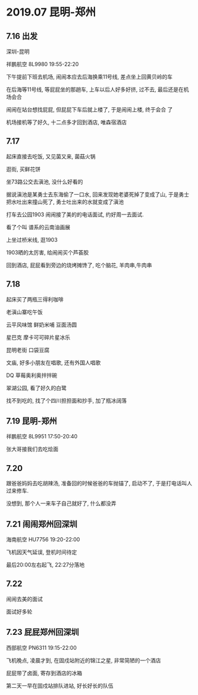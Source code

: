# 2019.07 昆明-郑州

## 7.16 出发

深圳-昆明

祥鹏航空 8L9980 19:55-22:20



下午提前下班去机场, 闹闹本应去后海换乘11号线, 差点坐上回黄贝岭的车

在后海等11号线, 等屁屁坐的那趟车, 上车以后人好多好挤, 过不去, 最后还是在机场会合

闹闹在站台想找屁屁, 但屁屁下车后就上楼了, 于是闹闹上楼, 终于会合 了



机场接机等了好久, 十二点多才回到酒店, 唯森宿酒店

## 7.17 

起床直接去吃饭, 又见菌又来, 菌菇火锅

逛街, 买鲜花饼

坐73路公交去滇池, 没什么好看的

据说滇池是某勇士去东海偷了一口水, 回来发现她老婆死掉了变成了山, 于是勇士把水吐出来撞山死了, 勇士吐出来的水就变成了滇池

打车去公园1903 闹闹接了美的的电话面试, 约好周一去面试. 

看了个叫 谱系的云南油画展

上坐过桥米线, 逛1903

1903晒的太厉害, 给闹闹买个芦荟胶

回到酒店, 屁屁看到旁边的烧烤摊馋了, 吃个脑花, 羊肉串,牛肉串

## 7.18

起床买了两瓶三得利咖啡

老滇山寨吃午饭

云平风味馆 鲜奶米哺 豆面汤圆

星巴克 摩卡可可碎片星冰乐

昆明老街 口袋豆腐

文庙, 好多小朋友在唱歌, 还有外国人唱歌

DQ 草莓奥利奥拌拌碗

翠湖公园, 看了好久的白鹭

找不到吃的, 找了个四川担担面和抄手, 加了瓶冰阔落



## 7.19 昆明-郑州

祥鹏航空 8L9951 17:50-20:40

张大哥接我们去吃烩面

## 7.20

跟爸爸妈妈去吃胡辣汤, 准备回的时候爸爸的车抛锚了, 启动不了, 于是打电话叫人过来修车. 

没想到, 那个人一来车子自己就好了, 什么都没弄

## 7.21 闹闹郑州回深圳

海南航空 HU7756 19:20-22:00

飞机因天气延误, 登机时间待定

最后20:00左右起飞, 22:27分落地

## 7.22

闹闹去美的面试

面试好多轮



## 7.23 屁屁郑州回深圳

西部航空 PN6311 19:15-22:00

飞机晚点, 凌晨才到, 在固戍站附近的锦江之星, 非常简陋的一个酒店

屁屁带了卤面, 寄存到酒店的冰箱

第二天一早在固戍站排队进站, 好长好长的队伍